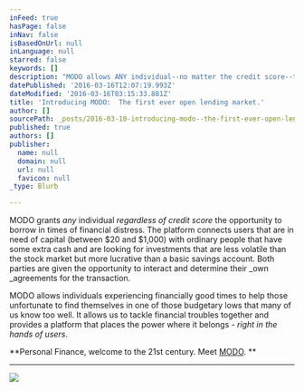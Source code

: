```yaml
---
inFeed: true
hasPage: false
inNav: false
isBasedOnUrl: null
inLanguage: null
starred: false
keywords: []
description: "MODO allows ANY individual--no matter the credit score--to borrow in times of financial distress. The platform connects users that are in need of capital--ranging from $20 - $1,000--with every day individuals that have some extra cash and are looking for investments that are less volatile than the stock market and more lucrative than a simple savings account. Both parties will then be given the opportunity to interact and decide on their OWN terms.\_"
datePublished: '2016-03-16T12:07:19.993Z'
dateModified: '2016-03-16T03:15:33.881Z'
title: 'Introducing MODO:  The first ever open lending market.'
author: []
sourcePath: _posts/2016-03-10-introducing-modo--the-first-ever-open-lending-market.md
published: true
authors: []
publisher:
  name: null
  domain: null
  url: null
  favicon: null
_type: Blurb

---
```

MODO grants _any_ individual _regardless of credit score_ the opportunity to borrow in times of financial distress. The platform connects users that are in need of capital (between $20 and $1,000) with ordinary people that have some extra cash and are looking for investments that are less volatile than the stock market but more lucrative than a basic savings account. Both parties are given the opportunity to interact and determine their _own _agreements for the transaction. 

MODO allows individuals experiencing financially good times to help those unfortunate to find themselves in one of those budgetary lows that many of us know too well. It allows us to tackle financial troubles together and provides a platform that places the power where it belongs - _right in the hands of users_.  

**Personal Finance, welcome to the 21st century. Meet [MODO][0].   **

****
![](https://s3-us-west-2.amazonaws.com/the-grid-img/p/0538bc76936980568dac3be759bfdeebd31433c9.jpg)

[0]: https://www.youtube.com/watch?v=GXE_n2q08Yw